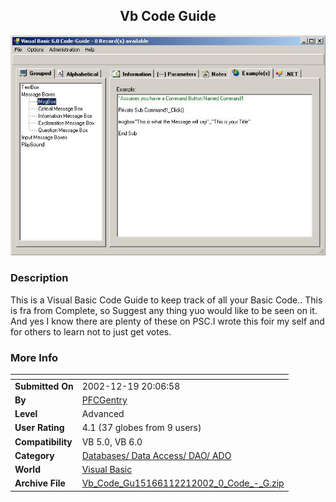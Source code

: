 ﻿<div align="center">

## Vb Code Guide

<img src="PIC200212211143395293.JPG">
</div>

### Description

This is a Visual Basic Code Guide to keep track of all your Basic Code.. This is fra from Complete, so Suggest any thing yuo would like to be seen on it. And yes I know there are plenty of these on PSC.I wrote this foir my self and for others to learn not to just get votes.
 
### More Info
 


<span>             |<span>
---                |---
**Submitted On**   |2002-12-19 20:06:58
**By**             |[PFCGentry](https://github.com/Planet-Source-Code/PSCIndex/blob/master/ByAuthor/pfcgentry.md)
**Level**          |Advanced
**User Rating**    |4.1 (37 globes from 9 users)
**Compatibility**  |VB 5\.0, VB 6\.0
**Category**       |[Databases/ Data Access/ DAO/ ADO](https://github.com/Planet-Source-Code/PSCIndex/blob/master/ByCategory/databases-data-access-dao-ado__1-6.md)
**World**          |[Visual Basic](https://github.com/Planet-Source-Code/PSCIndex/blob/master/ByWorld/visual-basic.md)
**Archive File**   |[Vb\_Code\_Gu15166112212002\_0\_Code\_\-\_G\.zip](https://github.com/Planet-Source-Code/pfcgentry-vb-code-guide__1-41762/archive/master.zip)








